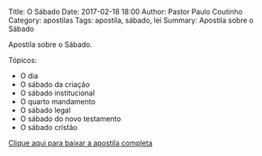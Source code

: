 Title: O Sábado
Date: 2017-02-18 18:00
Author: Pastor Paulo Coutinho
Category: apostilas
Tags: apostila, sábado, lei
Summary: Apostila sobre o Sábado

Apostila sobre o Sábado.

Tópicos:

- O dia
- O sábado da criação
- O sábado institucional
- O quarto mandamento
- O sábado legal
- O sábado do novo testamento
- O sábado cristão


[Clique aqui para baixar a apostila completa](https://www.dropbox.com/s/wfgp3mm7q92rhdm/O%20S%C3%A1bado.pdf?dl=1)